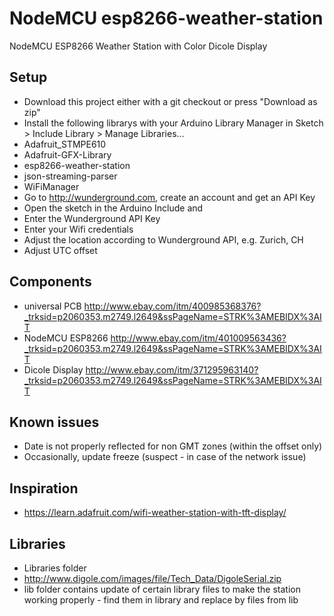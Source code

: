 # NodeMCU esp8266-weather-station

NodeMCU ESP8266 Weather Station with Color Dicole Display

## Setup

* Download this project either with a git checkout or press "Download as zip"
* Install the following librarys with your Arduino Library Manager in Sketch > Include Library > Manage Libraries...
 * Adafruit_STMPE610
 * Adafruit-GFX-Library
 * esp8266-weather-station
 * json-streaming-parser
 * WiFiManager
* Go to http://wunderground.com, create an account and get an API Key
* Open the sketch in the Arduino Include and
 * Enter  the Wunderground API Key
 * Enter your Wifi credentials
 * Adjust the location according to Wunderground API, e.g. Zurich, CH
 * Adjust UTC offset
 
## Components
* universal PCB http://www.ebay.com/itm/400985368376?_trksid=p2060353.m2749.l2649&ssPageName=STRK%3AMEBIDX%3AIT
* NodeMCU ESP8266 http://www.ebay.com/itm/401009563436?_trksid=p2060353.m2749.l2649&ssPageName=STRK%3AMEBIDX%3AIT
* Dicole Display http://www.ebay.com/itm/371295963140?_trksid=p2060353.m2749.l2649&ssPageName=STRK%3AMEBIDX%3AIT

## Known issues
* Date is not properly reflected for non GMT zones (within the offset only)
* Occasionally, update freeze (suspect - in case of the network issue)

## Inspiration
* https://learn.adafruit.com/wifi-weather-station-with-tft-display/

## Libraries
* Libraries folder
* http://www.digole.com/images/file/Tech_Data/DigoleSerial.zip
* lib folder contains update of certain library files to make the station working properly - find them in library and replace by files from lib